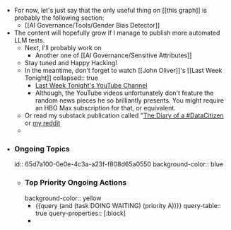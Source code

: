 - For now, let's just say that the only useful thing on [[this graph]] is probably the following section:
	- [[AI Governance/Tools/Gender Bias Detector]]
- The content will hopefully grow if I manage to publish more automated LLM tests.
	- Next, I'll probably work on
		- Another one of [[AI Governance/Sensitive Attributes]]
	- Stay tuned and Happy Hacking!
	- In the meantime, don't forget to watch [[John Oliver]]'s [[Last Week Tonight]]
	  collapsed:: true
		- [Last Week Tonight's YouTube Channel](https://www.youtube.com/user/LastWeekTonight)
		- Although, the YouTube videos unfortunately don't feature the random news pieces he so brilliantly presents. You might require an HBO Max subscription for that, or equivalent.
	- Or read my substack publication called "[The Diary of a #DataCitizen](https://lutino.substack.com/) or [my reddit](https://www.reddit.com/user/sindoc42/)
	-
- ### Ongoing Topics
  id:: 65d7a100-0e0e-4c3a-a23f-f808d65a0550
  background-color:: blue
	- ### Top Priority Ongoing Actions
	  background-color:: yellow
		- {{query (and (task DOING WAITING) (priority A))}}
		  query-table:: true
		  query-properties:: [:block]
		-